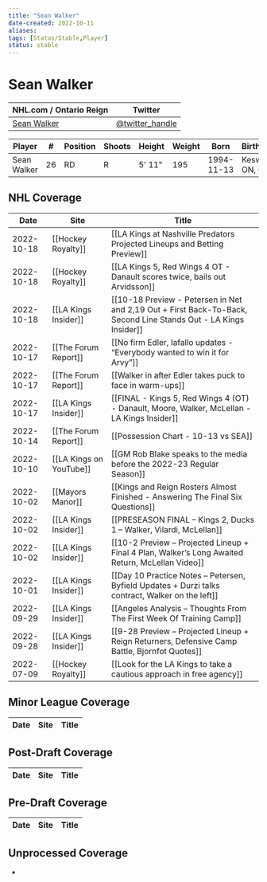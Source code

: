 ```yaml
---
title: "Sean Walker"
date-created: 2022-10-11
aliases: 
tags: [Status/Stable,Player]
status: stable
---
```


# Sean Walker

NHL.com / Ontario Reign | Twitter
-|-
[Sean Walker](https://www.nhl.com/player/sean-walker-8480336) | [@twitter_handle](https://twitter.com/)

Player | \# | Position | Shoots | Height | Weight | Born | Birthplace | Draft 
-|-|-|-|-|-|-|-|-
Sean Walker | 26 | RD | R | 5' 11" | 195 | 1994-11-13 | Keswick, ON, CAN


## NHL  Coverage
| Date | Site | Title |
| ---- | ---- | ----- |
| 2022-10-18 | [[Hockey Royalty]] | [[LA Kings at Nashville Predators Projected Lineups and Betting Preview]]                                                                                                            |
| 2022-10-18 | [[Hockey Royalty]] | [[LA Kings 5, Red Wings 4 OT - Danault scores twice, bails out Arvidsson]]                                                                                                         |
| 2022-10-18 | [[LA Kings Insider]] | [[10-18 Preview - Petersen in Net and 2,19 Out + First Back-To-Back, Second Line Stands Out - LA Kings Insider]]                                                                                                                        |
| 2022-10-17 | [[The Forum Report]] | [[No firm Edler, Iafallo updates - “Everybody wanted to win it for Arvy”]]                                                                                              |
| 2022-10-17 | [[The Forum Report]] | [[Walker in after Edler takes puck to face in warm-ups]]                                                                                            |
| 2022-10-17 | [[LA Kings Insider]] | [[FINAL - Kings 5, Red Wings 4 (OT) - Danault, Moore, Walker, McLellan - LA Kings Insider]]                                                                                                  |
| 2022-10-14 | [[The Forum Report]] | [[Possession Chart - 10-13 vs SEA]]
| 2022-10-10 | [[LA Kings on YouTube]] | [[GM Rob Blake speaks to the media before the 2022-23 Regular Season]]
| 2022-10-02 | [[Mayors Manor]] | [[Kings and Reign Rosters Almost Finished - Answering The Final Six Questions]]
| 2022-10-02 | [[LA Kings Insider]] |  [[PRESEASON FINAL – Kings 2, Ducks 1 – Walker, Vilardi, McLellan]]
| 2022-10-02 | [[LA Kings Insider]] |  [[10-2 Preview – Projected Lineup + Final 4 Plan, Walker’s Long Awaited Return, McLellan Video]] 
| 2022-10-01 | [[LA Kings Insider]] |  [[Day 10 Practice Notes – Petersen, Byfield Updates + Durzi talks contract, Walker on the left]]
| 2022-09-29 | [[LA Kings Insider]] |  [[Angeles Analysis – Thoughts From The First Week Of Training Camp]]
| 2022-09-28 | [[LA Kings Insider]] |  [[9-28 Preview – Projected Lineup + Reign Returners, Defensive Camp Battle, Bjornfot Quotes]]
| 2022-07-09 | [[Hockey Royalty]] | [[Look for the LA Kings to take a cautious approach in free agency]]


## Minor League Coverage
Date | Site |  Title
---|---|---



## Post-Draft Coverage
Date | Site |  Title
---|---|---



## Pre-Draft Coverage
Date | Site |  Title
---|---|---


## Unprocessed Coverage
- 
